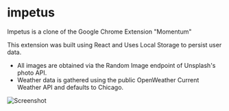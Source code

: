 # impetus
Impetus is a clone of the Google Chrome Extension "Momentum"

This extension was built using React and Uses Local Storage to persist user data.

- All images are obtained via the Random Image endpoint of Unsplash's photo API.
- Weather data is gathered using the public OpenWeather Current Weather API and defaults to Chicago.

![Screenshot](https://github.com/markussanders/impetus/blob/master/src/screenshot.png)
